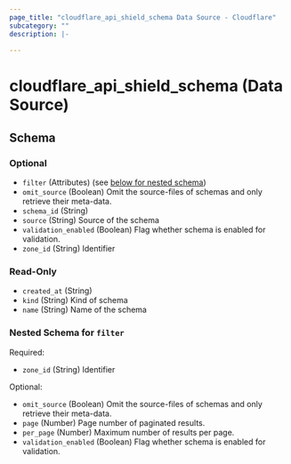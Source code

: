 ```yaml
---
page_title: "cloudflare_api_shield_schema Data Source - Cloudflare"
subcategory: ""
description: |-
  
---
```


# cloudflare_api_shield_schema (Data Source)




<!-- schema generated by tfplugindocs -->
## Schema

### Optional

- `filter` (Attributes) (see [below for nested schema](#nestedatt--filter))
- `omit_source` (Boolean) Omit the source-files of schemas and only retrieve their meta-data.
- `schema_id` (String)
- `source` (String) Source of the schema
- `validation_enabled` (Boolean) Flag whether schema is enabled for validation.
- `zone_id` (String) Identifier

### Read-Only

- `created_at` (String)
- `kind` (String) Kind of schema
- `name` (String) Name of the schema

<a id="nestedatt--filter"></a>
### Nested Schema for `filter`

Required:

- `zone_id` (String) Identifier

Optional:

- `omit_source` (Boolean) Omit the source-files of schemas and only retrieve their meta-data.
- `page` (Number) Page number of paginated results.
- `per_page` (Number) Maximum number of results per page.
- `validation_enabled` (Boolean) Flag whether schema is enabled for validation.


